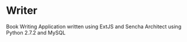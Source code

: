 Writer
======

Book Writing Application written using ExtJS and Sencha Architect using Python 2.7.2 and MySQL

